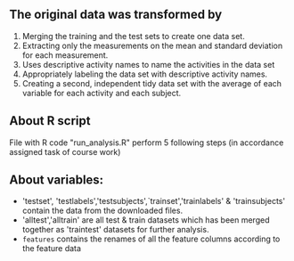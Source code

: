 ## The original data was transformed by
1. Merging the training and the test sets to create one data set.
2. Extracting only the measurements on the mean and standard deviation for each measurement. 
3. Uses descriptive activity names to name the activities in the data set
4. Appropriately labeling the data set with descriptive activity names. 
5. Creating a second, independent tidy data set with the average of each variable for each activity and each subject. 

## About R script
File with R code "run_analysis.R" perform 5 following steps (in accordance assigned task of course work)

## About variables:   
* 'testset', 'testlabels','testsubjects',`trainset','trainlabels' & 'trainsubjects' contain the data from the downloaded files.
* 'alltest','alltrain' are all test & train datasets which has been merged together as 'traintest' datasets for further analysis.
* `features` contains the renames of all the feature columns according to the feature data
